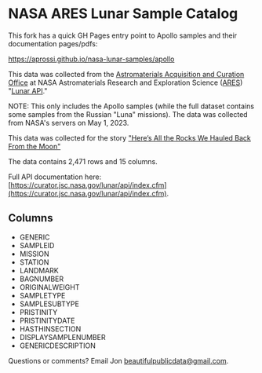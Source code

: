 # NASA ARES Lunar Sample Catalog

This fork has a quick GH Pages entry point to Apollo samples and their documentation pages/pdfs:

https://aprossi.github.io/nasa-lunar-samples/apollo

 This data was collected from the [Astromaterials Acquisition and Curation Office](https://curator.jsc.nasa.gov/) at NASA Astromaterials Research and Exploration Science ([ARES](https://ares.jsc.nasa.gov/)) "[Lunar API](https://curator.jsc.nasa.gov/lunar/api/index.cfm)." 
 
 NOTE: This only includes the Apollo samples (while the full dataset contains some samples from the Russian "Luna" missions). The data was collected from NASA's servers on May 1, 2023. 

This data was collected for the story ["Here’s All the Rocks We Hauled Back From the Moon"](https://www.beautifulpublicdata.com/nasa-lunar-sample-collection/)

The data contains 2,471 rows and 15 columns.

Full API documentation here: [https://curator.jsc.nasa.gov/lunar/api/index.cfm](https://curator.jsc.nasa.gov/lunar/api/index.cfm).

## Columns
- GENERIC
- SAMPLEID
- MISSION
- STATION
- LANDMARK
- BAGNUMBER
- ORIGINALWEIGHT
- SAMPLETYPE
- SAMPLESUBTYPE
- PRISTINITY
- PRISTINITYDATE
- HASTHINSECTION
- DISPLAYSAMPLENUMBER
- GENERICDESCRIPTION

Questions or comments? Email Jon [beautifulpublicdata@gmail.com](mailto://beautifulpublicdata@gmail.com).
